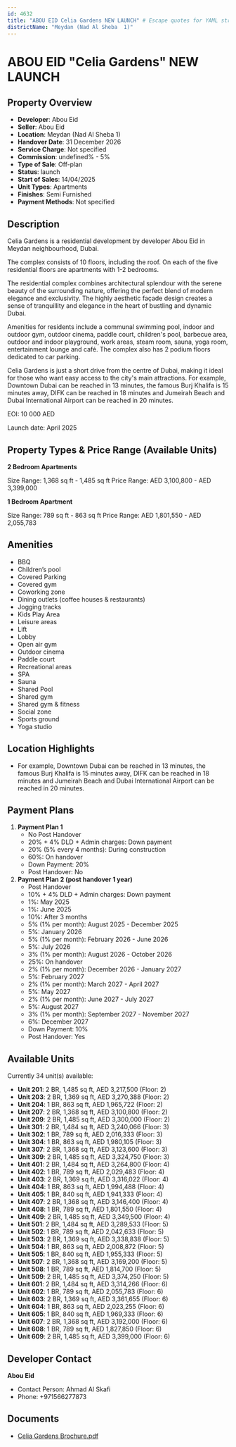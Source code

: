 ```yaml
---
id: 4632
title: "ABOU EID Celia Gardens NEW LAUNCH" # Escape quotes for YAML string
districtName: "Meydan (Nad Al Sheba  1)"
---
```


# ABOU EID "Celia Gardens" NEW LAUNCH

## Property Overview
- **Developer**: Abou Eid
- **Seller**: Abou Eid
- **Location**: Meydan (Nad Al Sheba  1)
- **Handover Date**: 31 December 2026
- **Service Charge**: Not specified
- **Commission**: undefined% - 5%
- **Type of Sale**: Off-plan
- **Status**: launch
- **Start of Sales**: 14/04/2025
- **Unit Types**: Apartments
- **Finishes**: Semi Furnished
- **Payment Methods**: Not specified

## Description
Celia Gardens is a residential development by developer Abou Eid in Meydan neighbourhood, Dubai.

The complex consists of 10 floors, including the roof. On each of the five residential floors are apartments with 1-2 bedrooms. 

The residential complex combines architectural splendour with the serene beauty of the surrounding nature, offering the perfect blend of modern elegance and exclusivity. The highly aesthetic façade design creates a sense of tranquillity and elegance in the heart of bustling and dynamic Dubai.

Amenities for residents include a communal swimming pool, indoor and outdoor gym, outdoor cinema, paddle court, children's pool, barbecue area, outdoor and indoor playground, work areas, steam room, sauna, yoga room, entertainment lounge and café. The complex also has 2 podium floors dedicated to car parking.

Celia Gardens is just a short drive from the centre of Dubai, making it ideal for those who want easy access to the city's main attractions. For example, Downtown Dubai can be reached in 13 minutes, the famous Burj Khalifa is 15 minutes away, DIFK can be reached in 18 minutes and Jumeirah Beach and Dubai International Airport can be reached in 20 minutes.



EOI: 10 000  AED



Launch date:  April 2025

## Property Types & Price Range (Available Units)
**2 Bedroom Apartments**

Size Range: 1,368 sq ft - 1,485 sq ft
Price Range: AED 3,100,800 - AED 3,399,000

**1 Bedroom Apartment**

Size Range: 789 sq ft - 863 sq ft
Price Range: AED 1,801,550 - AED 2,055,783

## Amenities
- BBQ
- Children’s pool
- Covered Parking
- Covered gym
- Coworking zone
- Dining outlets  (coffee houses & restaurants)
- Jogging tracks
- Kids Play Area
- Leisure areas
- Lift
- Lobby
- Open air gym
- Outdoor cinema
- Paddle court
- Recreational areas
- SPA
- Sauna
- Shared Pool
- Shared gym
- Shared gym & fitness
- Social zone
- Sports ground
- Yoga studio

## Location Highlights
- For example, Downtown Dubai can be reached in 13 minutes, the famous Burj Khalifa is 15 minutes away, DIFK can be reached in 18 minutes and Jumeirah Beach and Dubai International Airport can be reached in 20 minutes.

## Payment Plans
1. **Payment Plan 1**
   - No Post Handover
   - 20%  + 4% DLD + Admin charges: Down payment
   - 20% (5% every 4 months): During construction
   - 60%: On handover
   - Down Payment: 20%
   - Post Handover: No
2. **Payment Plan 2 (post handover 1 year)**
   - Post Handover
   - 10% + 4% DLD + Admin charges: Down payment
   - 1%: May 2025
   - 1%: June 2025
   - 10%: After 3 months
   - 5% (1% per month): August 2025 - December 2025
   - 5%: January 2026
   - 5% (1% per month): February 2026 - June 2026
   - 5%: July 2026
   - 3% (1% per month): August 2026 - October 2026
   - 25%: On handover
   - 2% (1% per month): December 2026 - January 2027
   - 5%: February 2027
   - 2% (1% per month): March 2027 - April 2027
   - 5%: May 2027
   - 2% (1% per month): June 2027 - July 2027
   - 5%: August 2027
   - 3% (1% per month): September 2027 - November 2027
   - 6%: December 2027
   - Down Payment: 10%
   - Post Handover: Yes

## Available Units
Currently 34 unit(s) available:
- **Unit 201**: 2 BR, 1,485 sq ft, AED 3,217,500 (Floor: 2)
- **Unit 203**: 2 BR, 1,369 sq ft, AED 3,270,388 (Floor: 2)
- **Unit 204**: 1 BR, 863 sq ft, AED 1,965,722 (Floor: 2)
- **Unit 207**: 2 BR, 1,368 sq ft, AED 3,100,800 (Floor: 2)
- **Unit 209**: 2 BR, 1,485 sq ft, AED 3,300,000 (Floor: 2)
- **Unit 301**: 2 BR, 1,484 sq ft, AED 3,240,066 (Floor: 3)
- **Unit 302**: 1 BR, 789 sq ft, AED 2,016,333 (Floor: 3)
- **Unit 304**: 1 BR, 863 sq ft, AED 1,980,105 (Floor: 3)
- **Unit 307**: 2 BR, 1,368 sq ft, AED 3,123,600 (Floor: 3)
- **Unit 309**: 2 BR, 1,485 sq ft, AED 3,324,750 (Floor: 3)
- **Unit 401**: 2 BR, 1,484 sq ft, AED 3,264,800 (Floor: 4)
- **Unit 402**: 1 BR, 789 sq ft, AED 2,029,483 (Floor: 4)
- **Unit 403**: 2 BR, 1,369 sq ft, AED 3,316,022 (Floor: 4)
- **Unit 404**: 1 BR, 863 sq ft, AED 1,994,488 (Floor: 4)
- **Unit 405**: 1 BR, 840 sq ft, AED 1,941,333 (Floor: 4)
- **Unit 407**: 2 BR, 1,368 sq ft, AED 3,146,400 (Floor: 4)
- **Unit 408**: 1 BR, 789 sq ft, AED 1,801,550 (Floor: 4)
- **Unit 409**: 2 BR, 1,485 sq ft, AED 3,349,500 (Floor: 4)
- **Unit 501**: 2 BR, 1,484 sq ft, AED 3,289,533 (Floor: 5)
- **Unit 502**: 1 BR, 789 sq ft, AED 2,042,633 (Floor: 5)
- **Unit 503**: 2 BR, 1,369 sq ft, AED 3,338,838 (Floor: 5)
- **Unit 504**: 1 BR, 863 sq ft, AED 2,008,872 (Floor: 5)
- **Unit 505**: 1 BR, 840 sq ft, AED 1,955,333 (Floor: 5)
- **Unit 507**: 2 BR, 1,368 sq ft, AED 3,169,200 (Floor: 5)
- **Unit 508**: 1 BR, 789 sq ft, AED 1,814,700 (Floor: 5)
- **Unit 509**: 2 BR, 1,485 sq ft, AED 3,374,250 (Floor: 5)
- **Unit 601**: 2 BR, 1,484 sq ft, AED 3,314,266 (Floor: 6)
- **Unit 602**: 1 BR, 789 sq ft, AED 2,055,783 (Floor: 6)
- **Unit 603**: 2 BR, 1,369 sq ft, AED 3,361,655 (Floor: 6)
- **Unit 604**: 1 BR, 863 sq ft, AED 2,023,255 (Floor: 6)
- **Unit 605**: 1 BR, 840 sq ft, AED 1,969,333 (Floor: 6)
- **Unit 607**: 2 BR, 1,368 sq ft, AED 3,192,000 (Floor: 6)
- **Unit 608**: 1 BR, 789 sq ft, AED 1,827,850 (Floor: 6)
- **Unit 609**: 2 BR, 1,485 sq ft, AED 3,399,000 (Floor: 6)

## Developer Contact
**Abou Eid**
- Contact Person: Ahmad Al Skafi
- Phone: +971566277873

## Documents
- [Celia Gardens Brochure.pdf](https://cdn.geniemap.net/2025/03/06/RUKocCrJM6rcmUro05KbiudKEAPBnKlM3AODQaWm.pdf)
